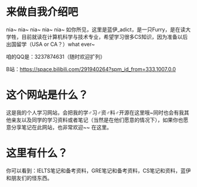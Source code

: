 # 来做自我介绍吧
nia~
nia~
nia~
nia~
nia~
如你所见，这里是蓝伊_adict，是一只Furry，是在读大学牲，目前就读在计算机科学与技术专业，希望学习很多CS知识，因为准备以后出国留学（USA or CA？）what ever~

咱的QQ是：3237874631（随时欢迎扩列）

B站：https://space.bilibili.com/291940264?spm_id_from=333.1007.0.0
# 这个网站是什么？
这是我的个人学习网站，会把我的学♂习♂资♂料♂开源在这里哦~同时也会有我其他亲友以及同学的学习资料或者笔记（当然是在他们愿意的情况下），如果你也愿意分享笔记在此网站，也非常欢迎~~
在这里。

# 这里有什么？
你可以看到：IELTS笔记和备考资料，GRE笔记和备考资料，CS笔记和资料，蓝伊和朋友们的怪东西。
